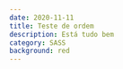 ```yaml
---
date: 2020-11-11
title: Teste de ordem
description: Está tudo bem
category: SASS
background: red
---
```


